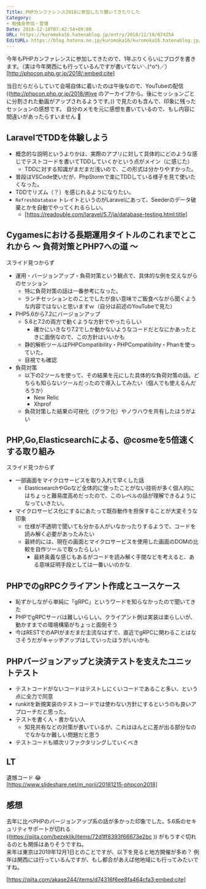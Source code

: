 ```yaml
---
Title: PHPカンファレンス2018に参加したり聞いてきたりした
Category:
- 勉強会参加・登壇
Date: 2018-12-18T07:42:54+09:00
URL: https://kuromoka16.hatenablog.jp/entry/2018/12/18/074254
EditURL: https://blog.hatena.ne.jp/kuromoka16/kuromoka16.hatenablog.jp/atom/entry/10257846132686354959
---
```


今年もPHPカンファレンスに参加してきたので、1年ぶりくらいにブログを書きます。（実は今年関西にも行っているんですが書いてない＼(^o^)／）
[http://phpcon.php.gr.jp/2018/:embed:cite]

当日だらだらしていて会場自体に着いたのは午後なので、YouTubeの配信((http://phpcon.php.gr.jp/2018/#live のアーカイブから。後にセッションごとに分割された動画がアップされるようです。)) で見たのも含んで、印象に残ったセッションの感想です。
自分のメモを元に感想を書いているので、もし内容に間違いがあったらすいません 🙏

<!-- more -->

## LaravelでTDDを体験しよう
<script async class="speakerdeck-embed" data-id="609eecad78774defb62703abe50b0300" data-ratio="1.33333333333333" src="//speakerdeck.com/assets/embed.js"></script>

- 概念的な説明というよりかは、実際のアプリに対して具体的にどのような感じでテストコードを書いてTDDしていくかという点がメイン（に感じた）
  - TDDに対する知識がまだまだ浅いので、この形式は分かりやすかった。
- 普段はVSCode使いだが、PhpStormで楽にTDDしている様子を見て使いたくなった。
- TDDでリズム（？）を感じれるようになりたい。
- `RefreshDatabase` トレイトというのがLaravelにあって、Seederのデータ破棄とかを自動でやってくれるらしい。
  - [https://readouble.com/laravel/5.7/ja/database-testing.html:title]

## Cygamesにおける長期運用タイトルのこれまでとこれから 〜 負荷対策とPHP7への道 〜
スライド見つからず

- 運用・バージョンアップ・負荷対策という観点で、具体的な例を交えながらのセッション
  - 特に負荷対策の話は一番参考になった。
  - ランチセッションとのことでしたが良い意味でご飯食べながら聞くような内容ではないと思いますｗ（自分は前述のYouTubeで見た）
- PHP5.6から7.2にバージョンアップ
  - 5.6と7.2の両方で動くような方針でやったらしい
    - 確かにいきなり7.2でしか動かないようなコードだとなにかあったときに面倒なので、この方針はいいかも
  - 静的解析ツールはPHPCompatibility・PHPCompatibility・Phanを使っていた。
  - 目視でも確認
- 負荷対策
  - 以下の2ツールを使って、その結果を元にした具体的な負荷対策の話。どちらも知らないツールだったので導入してみたい（個人でも使えるんだろうか）
    - New Relic
    - Xhprof
  - 負荷対策した結果の可視化（グラフ化）やノウハウを共有したほうがよい

## PHP,Go,Elasticsearchによる、@cosmeを5倍速くする取り組み
スライド見つからず

- 一部画面をマイクロサービスを取り入れて早くした話
  - ElasticsearchやGoなど全体的に使ったことがない技術が多く個人的にはちょっと難易度高めだったので、このレベルの話が理解できるようになっていきたい。
- マイクロサービス化にするにあたって既存動作を担保することが大変そうな印象
  - 仕様が不透明で聞いても分かる人がいなかったりするようで、コードを読み解く必要があったみたい
  - 最終的には、現在の画面とマイクロサービスを使用した画面のDOMの比較を自作ツールで取ったらしい
    - 最終奥義な感じもあるがコードを読み解く手間などを考えると、ある意味証明手段としては一番いいのかな

## PHPでのgRPCクライアント作成とユースケース
<script async class="speakerdeck-embed" data-id="e5f35e78d62b491e9abada54456349b2" data-ratio="1.33333333333333" src="//speakerdeck.com/assets/embed.js"></script>

- 恥ずかしながら単純に「gRPC」というワードを知らなかったので聞いてきた
- PHPでgRPCサーバは難しいらしい。クライアント側は実装は楽らしいが、動かすまでの環境構築がちょっと面倒そう
- 今はRESTでのAPIがまだまだ主流なはずで、直近でgRPCに関わることはなさそうだがキャッチアップはしていったほうがいいかも

## PHPバージョンアップと決済テストを支えたユニットテスト
<script async class="speakerdeck-embed" data-id="153d27669df24c5aa7f1ba7eb93b56ac" data-ratio="1.33333333333333" src="//speakerdeck.com/assets/embed.js"></script>

- テストコードがないコードはテストしにくいコードであること多い、という点に全力で同意
- runkitを新規実装のテストコードでは使わない方針にするというのも良いアプローチだと思った。
- テストを書く人・書かない人
  - 知見共有などの対策が書いているが、これはほんとに差が出る部分なのでなかなか難しい問題だと思う
- テストコードも順次リファクタリングしていくべき

## LT
遺憾コード 😂  
[https://www.slideshare.net/m_norii/20181215-phpcon2018]

## 感想
去年に比べPHPのバージョンアップ系の話が多かった印象でした。5.6系のセキュリティサポートが切れる ((https://qiita.com/bezeklik/items/72d1ff8393f66673e2bc )) がもうすぐ切れるのとも関係はありそうですね。  
来年は東京は2019年12月1日とのことですが、以下を見ると地方開催が多め？
例年は関西には行っているんですが、もし都合があえば他地域にも行ってみたいですね。

[https://qiita.com/akase244/items/d74316f6ee8fa464cfa3:embed:cite]










